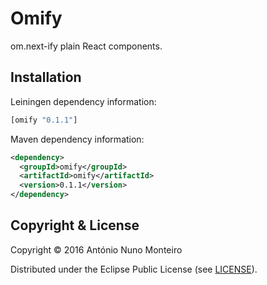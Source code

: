 # Omify

om.next-ify plain React components.

## Installation

Leiningen dependency information:

```clojure
[omify "0.1.1"]
```

Maven dependency information:

```xml
<dependency>
  <groupId>omify</groupId>
  <artifactId>omify</artifactId>
  <version>0.1.1</version>
</dependency>
```


## Copyright & License

Copyright © 2016 António Nuno Monteiro

Distributed under the Eclipse Public License (see [LICENSE](./LICENSE)).
